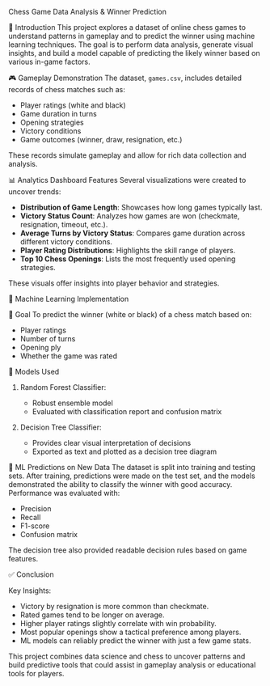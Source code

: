 
Chess Game Data Analysis & Winner Prediction

📌 Introduction
This project explores a dataset of online chess games to understand patterns in gameplay and to predict the winner using machine learning techniques. The goal is to perform data analysis, generate visual insights, and build a model capable of predicting the likely winner based on various in-game factors.


🎮 Gameplay Demonstration
The dataset, `games.csv`, includes detailed records of chess matches such as:
- Player ratings (white and black)
- Game duration in turns
- Opening strategies
- Victory conditions
- Game outcomes (winner, draw, resignation, etc.)

These records simulate gameplay and allow for rich data collection and analysis.


📊 Analytics Dashboard Features
Several visualizations were created to uncover trends:
- **Distribution of Game Length**: Showcases how long games typically last.
- **Victory Status Count**: Analyzes how games are won (checkmate, resignation, timeout, etc.).
- **Average Turns by Victory Status**: Compares game duration across different victory conditions.
- **Player Rating Distributions**: Highlights the skill range of players.
- **Top 10 Chess Openings**: Lists the most frequently used opening strategies.

These visuals offer insights into player behavior and strategies.


🤖 Machine Learning Implementation

🎯 Goal
To predict the winner (white or black) of a chess match based on:
- Player ratings
- Number of turns
- Opening ply
- Whether the game was rated

🔧 Models Used
1. Random Forest Classifier:
   - Robust ensemble model
   - Evaluated with classification report and confusion matrix

2. Decision Tree Classifier:
   - Provides clear visual interpretation of decisions
   - Exported as text and plotted as a decision tree diagram


🧪 ML Predictions on New Data
The dataset is split into training and testing sets. After training, predictions were made on the test set, and the models demonstrated the ability to classify the winner with good accuracy. Performance was evaluated with:
- Precision
- Recall
- F1-score
- Confusion matrix

The decision tree also provided readable decision rules based on game features.


✅ Conclusion

Key Insights:
- Victory by resignation is more common than checkmate.
- Rated games tend to be longer on average.
- Higher player ratings slightly correlate with win probability.
- Most popular openings show a tactical preference among players.
- ML models can reliably predict the winner with just a few game stats.

This project combines data science and chess to uncover patterns and build predictive tools that could assist in gameplay analysis or educational tools for players.

